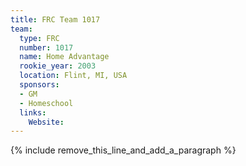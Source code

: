 ```yaml
---
title: FRC Team 1017
team:
  type: FRC
  number: 1017
  name: Home Advantage
  rookie_year: 2003
  location: Flint, MI, USA
  sponsors:
  - GM
  - Homeschool
  links:
    Website:
---
```


{% include remove_this_line_and_add_a_paragraph %}